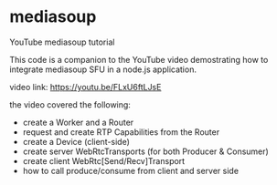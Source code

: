 # mediasoup
YouTube mediasoup tutorial

This code is a companion to the YouTube video demostrating how to integrate mediasoup SFU in a node.js application.

video link: https://youtu.be/FLxU6ftLJsE

the video covered the following:

- create a Worker and a Router
- request and create RTP Capabilities from the Router
- create a Device (client-side)
- create server WebRtcTransports (for both Producer & Consumer)
- create client WebRtc[Send/Recv]Transport
- how to call produce/consume from client and server side
